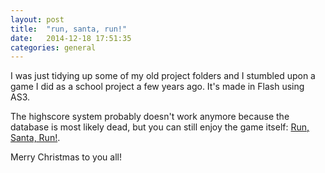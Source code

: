 ```yaml
---
layout: post
title:  "run, santa, run!"
date:   2014-12-18 17:51:35
categories: general
---
```

I was just tidying up some of my old project folders and I stumbled upon a game I did as a school project a few years ago. It's made in Flash using AS3.

The highscore system probably doesn't work anymore because the database is most likely dead, but you can still enjoy the game itself: [Run, Santa, Run!](http://jakubslaby.net/projects/runsanta).

Merry Christmas to you all!
